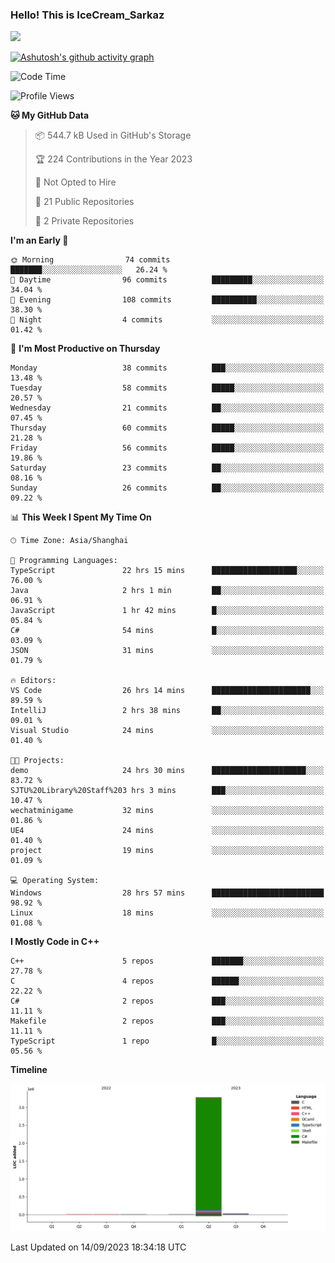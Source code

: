 ### Hello! This is IceCream_Sarkaz

![](https://github-readme-stats.vercel.app/api?username=Huang-Yuhan&theme=dark)

[![Ashutosh's github activity graph](https://github-readme-activity-graph.vercel.app/graph?username=Huang-Yuhan&bg_color=000000&color=ffffff&line=c061cb&point=c64600&area=true&hide_border=true)](https://github.com/ashutosh00710/github-readme-activity-graph)


<!--START_SECTION:waka-->
![Code Time](http://img.shields.io/badge/Code%20Time-235%20hrs%2039%20mins-blue)

![Profile Views](http://img.shields.io/badge/Profile%20Views-0-blue)

**🐱 My GitHub Data** 

> 📦 544.7 kB Used in GitHub's Storage 
 > 
> 🏆 224 Contributions in the Year 2023
 > 
> 🚫 Not Opted to Hire
 > 
> 📜 21 Public Repositories 
 > 
> 🔑 2 Private Repositories 
 > 
**I'm an Early 🐤** 

```text
🌞 Morning                74 commits          ███████░░░░░░░░░░░░░░░░░░   26.24 % 
🌆 Daytime                96 commits          █████████░░░░░░░░░░░░░░░░   34.04 % 
🌃 Evening                108 commits         ██████████░░░░░░░░░░░░░░░   38.30 % 
🌙 Night                  4 commits           ░░░░░░░░░░░░░░░░░░░░░░░░░   01.42 % 
```
📅 **I'm Most Productive on Thursday** 

```text
Monday                   38 commits          ███░░░░░░░░░░░░░░░░░░░░░░   13.48 % 
Tuesday                  58 commits          █████░░░░░░░░░░░░░░░░░░░░   20.57 % 
Wednesday                21 commits          ██░░░░░░░░░░░░░░░░░░░░░░░   07.45 % 
Thursday                 60 commits          █████░░░░░░░░░░░░░░░░░░░░   21.28 % 
Friday                   56 commits          █████░░░░░░░░░░░░░░░░░░░░   19.86 % 
Saturday                 23 commits          ██░░░░░░░░░░░░░░░░░░░░░░░   08.16 % 
Sunday                   26 commits          ██░░░░░░░░░░░░░░░░░░░░░░░   09.22 % 
```


📊 **This Week I Spent My Time On** 

```text
🕑︎ Time Zone: Asia/Shanghai

💬 Programming Languages: 
TypeScript               22 hrs 15 mins      ███████████████████░░░░░░   76.00 % 
Java                     2 hrs 1 min         ██░░░░░░░░░░░░░░░░░░░░░░░   06.91 % 
JavaScript               1 hr 42 mins        █░░░░░░░░░░░░░░░░░░░░░░░░   05.84 % 
C#                       54 mins             █░░░░░░░░░░░░░░░░░░░░░░░░   03.09 % 
JSON                     31 mins             ░░░░░░░░░░░░░░░░░░░░░░░░░   01.79 % 

🔥 Editors: 
VS Code                  26 hrs 14 mins      ██████████████████████░░░   89.59 % 
IntelliJ                 2 hrs 38 mins       ██░░░░░░░░░░░░░░░░░░░░░░░   09.01 % 
Visual Studio            24 mins             ░░░░░░░░░░░░░░░░░░░░░░░░░   01.40 % 

🐱‍💻 Projects: 
demo                     24 hrs 30 mins      █████████████████████░░░░   83.72 % 
SJTU%20Library%20Staff%203 hrs 3 mins        ███░░░░░░░░░░░░░░░░░░░░░░   10.47 % 
wechatminigame           32 mins             ░░░░░░░░░░░░░░░░░░░░░░░░░   01.86 % 
UE4                      24 mins             ░░░░░░░░░░░░░░░░░░░░░░░░░   01.40 % 
project                  19 mins             ░░░░░░░░░░░░░░░░░░░░░░░░░   01.09 % 

💻 Operating System: 
Windows                  28 hrs 57 mins      █████████████████████████   98.92 % 
Linux                    18 mins             ░░░░░░░░░░░░░░░░░░░░░░░░░   01.08 % 
```

**I Mostly Code in C++** 

```text
C++                      5 repos             ███████░░░░░░░░░░░░░░░░░░   27.78 % 
C                        4 repos             ██████░░░░░░░░░░░░░░░░░░░   22.22 % 
C#                       2 repos             ███░░░░░░░░░░░░░░░░░░░░░░   11.11 % 
Makefile                 2 repos             ███░░░░░░░░░░░░░░░░░░░░░░   11.11 % 
TypeScript               1 repo              █░░░░░░░░░░░░░░░░░░░░░░░░   05.56 % 
```



**Timeline**

![Lines of Code chart](https://raw.githubusercontent.com/Huang-Yuhan/Huang-Yuhan/main/assets/bar_graph.png)


 Last Updated on 14/09/2023 18:34:18 UTC
<!--END_SECTION:waka-->
